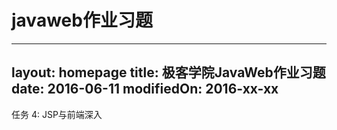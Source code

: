# javaweb作业习题
---
layout: homepage
title: 极客学院JavaWeb作业习题
date: 2016-06-11
modifiedOn: 2016-xx-xx
---
任务 4: JSP与前端深入
